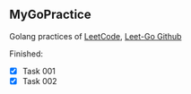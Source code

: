 ## MyGoPractice

Golang practices of [LeetCode](https://leetcode.com/), [Leet-Go Github](https://github.com/aQuaYi/LeetCode-in-Go)

Finished:
- [X] Task 001
- [X] Task 002
